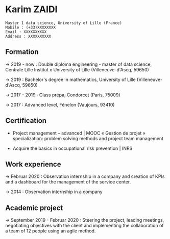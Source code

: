 # Karim ZAIDI

```
Master 1 data science, University of Lille (France)
Mobile : (+33)XXXXXXXX
Email : XXXXXXXXXX
Address : XXXXXXXXXX
```

 ## Formation


-> 2019 - now : Double diploma engineering - master of data science, Centrale Lille Institut x University of Lille (Villeneuve-d'Ascq, 59650)

-> 2019 : Bachelor's degree in mathematics, University of Lille (Villeneuve-d'Ascq, 59650)

-> 2017 - 2019 : Class prépa, Condorcet (Paris, 75009)

-> 2017 : Advanced level, Fénelon (Vaujours, 93410)


## Certification

- Project management – advanced | MOOC « Gestion de projet »
specialization: problem solving methods and project team management

- Acquire the basics in occupational risk prevention | INRS


## Work experience

-> Februar 2020 : Observation internship in a company and creation of KPIs and a dashboard for the management of the service center.

-> 2014 : Observation internship in a company


## Academic project

-> September 2019 - Februar 2020 : Steering the project, leading meetings, negotiating objectives with the client and implementing the collaboration of a team of 12 people using an agile method.
